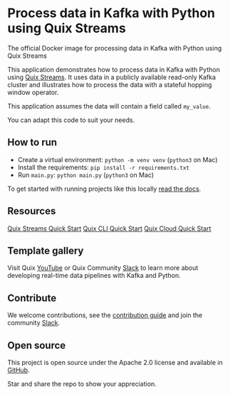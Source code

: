 # Process data in Kafka with Python using Quix Streams

The official Docker image for processing data in Kafka with Python using Quix Streams

This application demonstrates how to process data in Kafka with Python using [Quix Streams](https://quix.io/docs/quix-streams/introduction.html). It uses data in a publicly available read-only Kafka cluster and illustrates how to process the data with a stateful hopping window operator.

This application assumes the data will contain a field called `my_value`.

You can adapt this code to suit your needs.

## How to run

 - Create a virtual environment: `python -m venv venv` (`python3` on Mac)
 - Install the requirements: `pip install -r requirements.txt`
 - Run `main.py`: `python main.py` (`python3` on Mac)

To get started with running projects like this locally [read the docs](https://quix.io/docs/quix-cli/overview.html).

## Resources

[Quix Streams Quick Start](https://quix.io/docs/get-started/quix-start.html)
[Quix CLI Quick Start](https://quix.io/docs/quix-cli/cli-quickstart.html)
[Quix Cloud Quick Start](https://quix.io/docs/quix-cloud/quickstart.html)

## Template gallery

Visit Quix [YouTube](https://www.youtube.com/@QuixStreams) or Quix Community [Slack](https://quix.io/slack-invite?_gl=1*x8ux8c*_gcl_au*MTQ2NjM5MDQ2OS4xNzE3NTE4ODI5*_ga*MTA3MDczODk0LjE3MTc1MTg4Mjk.*_ga_BFBHQ33YP1*MTcyMTExODAzNS40NC4xLjE3MjExMTgzNjIuMC4wLjA.&_ga=docker_reg_1) to learn more about developing real-time data pipelines with Kafka and Python.

## Contribute

We welcome contributions, see the [contribution guide](https://github.com/quixio/quix-streams/blob/main/CONTRIBUTING.md) and join the community [Slack](https://quix.io/slack-invite?_gl=1*x8ux8c*_gcl_au*MTQ2NjM5MDQ2OS4xNzE3NTE4ODI5*_ga*MTA3MDczODk0LjE3MTc1MTg4Mjk.*_ga_BFBHQ33YP1*MTcyMTExODAzNS40NC4xLjE3MjExMTgzNjIuMC4wLjA.&_ga=docker_reg_1).

## Open source

This project is open source under the Apache 2.0 license and available in [GitHub](https://github.com/quixio/quix-streams).

Star and share the repo to show your appreciation.